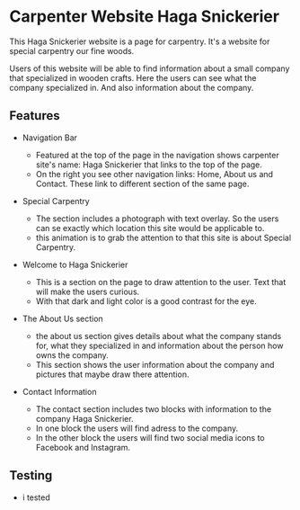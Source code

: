 # Carpenter Website Haga Snickerier

This Haga Snickerier website is a page for carpentry.
It's a website for special carpentry our fine woods.

Users of this website will be able to find information about a small company that specialized in wooden crafts.
Here the users can see what the company specialized in. 
And also information about the company.


## Features

* Navigation Bar

  * Featured at the top of the page in the navigation shows carpenter site's name: Haga Snickerier that links to the top of the page.
  * On the right you see other navigation links: Home, About us and Contact. These link to different section of the same page.




* Special Carpentry

  * The section includes a photograph with text overlay. So the users can se exactly which location this site would be applicable to.
  * this animation is to grab the attention to that this site is about Special Carpentry.


* Welcome to Haga Snickerier

  * This is a section on the page to draw attention to the user. Text that will make the users curious.
  * With that dark and light color is a good contrast for the eye.

* The About Us section

  * the about us section gives details about what the company stands for, what they specialized in and information about the person how owns the company.
  * This section shows the user information about the company and pictures that maybe draw there attention.

* Contact Information
  * The contact section includes two blocks with information to the company Haga Snickerier.
  * In one block the users will find adress to the company.
  * In the other block the users will find two social media icons to Facebook and Instagram.


## Testing

* i tested












